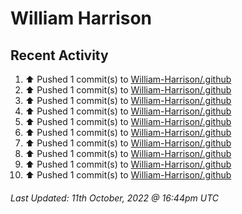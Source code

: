 # William Harrison

## Recent Activity

<!--RECENT_ACTIVITY:start-->
1. ⬆️ Pushed 1 commit(s) to [William-Harrison/.github](https://github.com/William-Harrison/.github)
2. ⬆️ Pushed 1 commit(s) to [William-Harrison/.github](https://github.com/William-Harrison/.github)
3. ⬆️ Pushed 1 commit(s) to [William-Harrison/.github](https://github.com/William-Harrison/.github)
4. ⬆️ Pushed 1 commit(s) to [William-Harrison/.github](https://github.com/William-Harrison/.github)
5. ⬆️ Pushed 1 commit(s) to [William-Harrison/.github](https://github.com/William-Harrison/.github)
6. ⬆️ Pushed 1 commit(s) to [William-Harrison/.github](https://github.com/William-Harrison/.github)
7. ⬆️ Pushed 1 commit(s) to [William-Harrison/.github](https://github.com/William-Harrison/.github)
8. ⬆️ Pushed 1 commit(s) to [William-Harrison/.github](https://github.com/William-Harrison/.github)
9. ⬆️ Pushed 1 commit(s) to [William-Harrison/.github](https://github.com/William-Harrison/.github)
10. ⬆️ Pushed 1 commit(s) to [William-Harrison/.github](https://github.com/William-Harrison/.github)
<!--RECENT_ACTIVITY:end-->

<!--RECENT_ACTIVITY:last_update-->
###### Last Updated: 11th October, 2022 @ 16:44pm UTC
<!--RECENT_ACTIVITY:last_update_end-->
